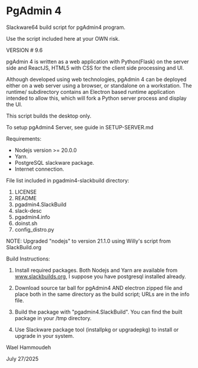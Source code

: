 PgAdmin 4
=========

Slackware64 build script for pgAdmin4 program.

Use the script included here at your OWN risk.

VERSION # 9.6

pgAdmin 4 is written as a web application with Python(Flask) on the server side
and ReactJS, HTML5 with CSS for the client side processing and UI.

Although developed using web technologies, pgAdmin 4 can be deployed either on
a web server using a browser, or standalone on a workstation. The runtime/
subdirectory contains an Electron based runtime application intended to allow this,
which will fork a Python server process and display the UI.

This script builds the desktop only.

To setup pgAdmin4 Server, see guide in SETUP-SERVER.md

Requirements:

 - Nodejs version >= 20.0.0
 - Yarn.
 - PostgreSQL slackware package.
 - Internet connection.

File list included in pgadmin4-slackbuild directory:
 1) LICENSE
 2) README
 3) pgadmin4.SlackBuild
 4) slack-desc
 5) pgadmin4.info
 6) doinst.sh
 7) config_distro.py

NOTE:
Upgraded "nodejs" to version 21.1.0 using Willy's script from SlackBuild.org

Build Instructions:

 1) Install required packages. Both Nodejs and Yarn are available from
    www.slackbuilds.org, I suppose you have postgresql installed already.

 2) Download source tar ball for pgAdmin4 AND electron zipped file and place both
     in the same directory as the build script; URLs are in the info file.

 3) Build the package with "pgadmin4.SlackBuild". You can find the built
    package in your /tmp directory.

 4) Use Slackware package tool (installpkg or upgradepkg) to install or
     upgrade in your system.

Wael Hammoudeh

July 27/2025
